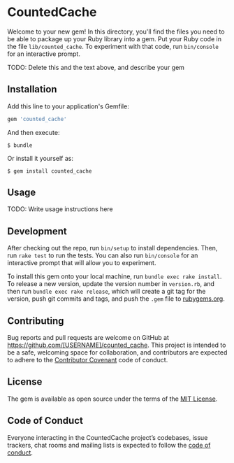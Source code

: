 # CountedCache

Welcome to your new gem! In this directory, you'll find the files you need to be able to package up your Ruby library into a gem. Put your Ruby code in the file `lib/counted_cache`. To experiment with that code, run `bin/console` for an interactive prompt.

TODO: Delete this and the text above, and describe your gem

## Installation

Add this line to your application's Gemfile:

```ruby
gem 'counted_cache'
```

And then execute:

    $ bundle

Or install it yourself as:

    $ gem install counted_cache

## Usage

TODO: Write usage instructions here

## Development

After checking out the repo, run `bin/setup` to install dependencies. Then, run `rake test` to run the tests. You can also run `bin/console` for an interactive prompt that will allow you to experiment.

To install this gem onto your local machine, run `bundle exec rake install`. To release a new version, update the version number in `version.rb`, and then run `bundle exec rake release`, which will create a git tag for the version, push git commits and tags, and push the `.gem` file to [rubygems.org](https://rubygems.org).

## Contributing

Bug reports and pull requests are welcome on GitHub at https://github.com/[USERNAME]/counted_cache. This project is intended to be a safe, welcoming space for collaboration, and contributors are expected to adhere to the [Contributor Covenant](http://contributor-covenant.org) code of conduct.

## License

The gem is available as open source under the terms of the [MIT License](https://opensource.org/licenses/MIT).

## Code of Conduct

Everyone interacting in the CountedCache project’s codebases, issue trackers, chat rooms and mailing lists is expected to follow the [code of conduct](https://github.com/[USERNAME]/counted_cache/blob/master/CODE_OF_CONDUCT.md).
